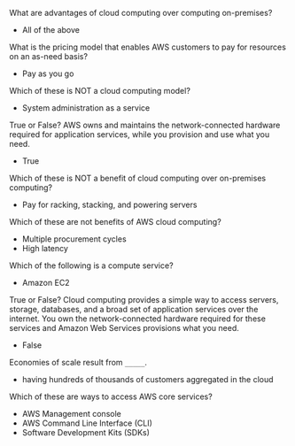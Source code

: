 What are advantages of cloud computing over computing on-premises?
- All of the above

What is the pricing model that enables AWS customers to pay for resources on an as-need basis?
- Pay as you go

Which of these is NOT a cloud computing model?
- System administration as a service

True or False? AWS owns and maintains the network-connected hardware required for application services, while you provision and use what you need.
- True

Which of these is NOT a benefit of cloud computing over on-premises computing?
- Pay for racking, stacking, and powering servers

Which of these are not benefits of AWS cloud computing?
- Multiple procurement cycles
- High latency

Which of the following is a compute service?
- Amazon EC2

True or False? Cloud computing provides a simple way to access servers, storage, databases, and a broad set of application services over the internet. You own the network-connected hardware required for these services and Amazon Web Services provisions what you need.
- False

Economies of scale result from `_____`.
- having hundreds of thousands of customers aggregated in the cloud

Which of these are ways to access AWS core services?
- AWS Management console
- AWS Command Line Interface (CLI)
- Software Development Kits (SDKs)